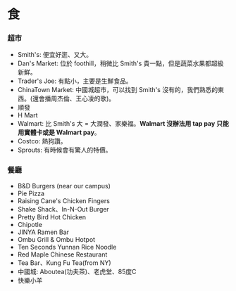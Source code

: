 # 食

### 超市

- Smith's: 便宜好逛、又大。
- Dan's Market: 位於 foothill，稍微比 Smith's 貴一點，但是蔬菜水果都超級新鮮。
- Trader's Joe: 有點小，主要是生鮮食品。
- ChinaTown Market: 中國城超市，可以找到 Smith's 沒有的，我們熟悉的東西。(還會播周杰倫、王心凌的歌)。
- 順發
- H Mart
- Walmart: 比 Smith's 大 = 大潤發、家樂福。**Walmart 沒辦法用 tap pay 只能用實體卡或是 Walmart pay**。
- Costco: 熱狗讚。
- Sprouts: 有時候會有驚人的特價。

### 餐廳

- B&D Burgers (near our campus)
- Pie Pizza
- Raising Cane's Chicken Fingers
- Shake Shack、In-N-Out Burger
- Pretty Bird Hot Chicken
- Chipotle
- JINYA Ramen Bar
- Ombu Grill & Ombu Hotpot
- Ten Seconds Yunnan Rice Noodle
- Red Maple Chinese Restaurant
- Tea Bar、Kung Fu Tea(from NY)
- 中國城: Aboutea(功夫茶)、老虎堂、85度C
- 快樂小羊

